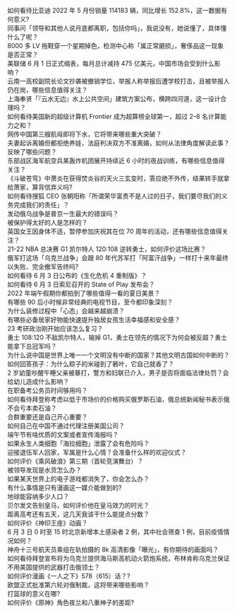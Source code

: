 如何看待比亚迪 2022 年 5 月份销量 114183 辆，同比增长 152.8%，这一数据有何意义?  
同事问「领导和其他人说月底都离职，包括你吗」，我说没有，她说懂了，具体懂什么了呢？  
8000 多 LV 拖鞋穿一个星期掉色，检测中心称「属正常磨损」，奢侈品这一现象是否正常？  
美联储 6 月 1 日正式缩表，每月总计减持 475 亿美元，中国市场会受到什么影响？  
云南一高校副院长论文抄袭被撤销学位，举报人称举报后遭学校打击，且被举报人仍在岗，哪些信息值得关注？  
上海奉贤「『云水无边』水上公共空间」建筑方案公布，横跨四河道，这一设计合理吗？  
如何看待美国新的超级计算机 Frontier 成为超算榜全球第一，超过 2–8 名计算能力之和？  
网传中国第三艘航母即将下水，它将带来哪些重大突破？  
夫妻起诉离婚但都拒绝养娃，法庭判决双方不准离婚，如何从法律角度解读此事？反映了哪些问题？  
东部战区海军航空兵某轰炸机团展开持续近 6 小时的夜战训练，有哪些信息值得关注？  
《斗破苍穹》中萧炎在获得焚炎谷的天火三玄变时，答应绝不外传，结果转手就拿给萧家，算背信弃义吗?  
如何看待搜狐 CEO 张朝阳称「所谓荣华富贵不是人过的日子，我们要尽我们的义务完成我们的责任」？  
发动俄乌战争是普京一生最大的错误吗？  
被保护得太好的人是怎样的？  
英国女王因身体不适，暂停参加庆祝其在位 70 周年的活动，还有哪些信息值得关注？  
21-22 NBA 总决赛 G1 凯尔特人 120:108 逆转勇士，如何评价这场比赛？  
俄军打这场「乌克兰战争」会跟 80 年代苏军打「阿富汗战争」一样打十来年最终以失败、完全撤军告终吗?  
如何看待 6 月 3 日公布的《生化危机 4 重制版》？  
如何看待 6 月 3 日索尼召开的 State of Play 发布会？  
2022 年端午假期你都拍到了哪些值得一看的夏日美景？  
有哪些 90 后小时候非常经典的电视节目，至今都印象深刻？  
为什么装修过程中「心态」会越来越崩溃？  
有哪些必备居家好物能快速提升独居女孩生活幸福感和安全感？  
23 考研政治刚开始应该怎么复习？  
勇士 108:120 不敌凯尔特人，输掉 G1，勇士在领先的情况下为何会被反超？勇士能拿下总冠军吗？  
为什么说中国是世界上唯一一个文明没有中断的国家？其他文明古国如何中断的？  
如何回答孩子：为什么粽子的米碰到了箬叶，它自己就香了？  
2 岁幼童吵醒午睡父亲被暴打，警方和妇联已介入，男子是否将面临法律处罚？会给幼儿造成什么影响？  
在职备考公务员时间够用吗？  
如何看待拜登称考虑以低于市场价的价格购买俄罗斯石油，俄总统新闻秘书表示俄不会亏本卖石油？  
合群重要还是自己开心重要？  
如何自己在中国不通过代理注册美国公司？  
端午节有啥优质的文案或者宣传海报吗？  
如果永生人类细胞「海拉细胞」泄露了会有危险吗？  
迎接退伍军人回家，军属是什么心情？会准备什么样的欢迎仪式？  
如何评价《乘风破浪》第三期（首轮竞演舞台）？  
被领导发现是水货怎么办？  
如果某天世界上的电子游戏都消失了，你会怎么办？  
有什么事情是只有漫画这一媒介能做到的?  
地球能容纳多少人口？  
贝尔发文告别皇马，如何评价他在皇马效力的时光？  
距离高考还有五天，这几天我该干什么能提点分数？  
如何评价《神印王座》动画？  
6 月 3 日 0 时至 15 时北京新增本土感染者 2 例，其中社会筛查 1 例，目前疫情情况如何？  
神舟十三号航天员乘组在轨拍摄的 8k 高清影像「曝光」，有你期待的画面吗？  
如何看待拜登宣布将为乌克兰提供海马斯高机动火箭炮系统，布林肯称乌克兰保证不用美国提供的武器打击俄领土？  
如何评价漫画《一人之下》578（615）话？?  
欧盟正式批准第六轮对俄制裁，这将带来哪些影响？  
打篮球的意义在哪?  
如何评价《原神》角色夜兰和八重神子的差距?  
